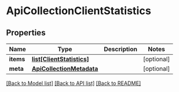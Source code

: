 # ApiCollectionClientStatistics

## Properties
Name | Type | Description | Notes
------------ | ------------- | ------------- | -------------
**items** | [**list[ClientStatistics]**](ClientStatistics.md) |  | [optional] 
**meta** | [**ApiCollectionMetadata**](ApiCollectionMetadata.md) |  | [optional] 

[[Back to Model list]](../README.md#documentation-for-models) [[Back to API list]](../README.md#documentation-for-api-endpoints) [[Back to README]](../README.md)


